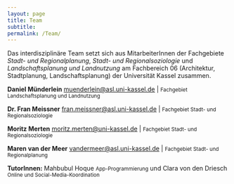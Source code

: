 ```yaml
---
layout: page
title: Team
subtitle:
permalink: /Team/
---
```


Das interdisziplinäre Team setzt sich aus MitarbeiterInnen der Fachgebiete *Stadt- und Regionalplanung*, *Stadt- und Regionalsoziologie* und *Landschaftsplanung und Landnutzung* am Fachbereich 06 (Architektur, Stadtplanung, Landschaftsplanung) der Universität Kassel zusammen.

**Daniel Münderlein** <a href="mailto:muenderlein@asl.uni-kassel.de">muenderlein@asl.uni-kassel.de</a> | <small>Fachgebiet Landschaftsplanung und Landnutzung</small>

**Dr. Fran Meissner** <a href="mailto:fran.meissner@asl.uni-kassel.de">fran.meissner@asl.uni-kassel.de</a> | <small>Fachgebiet Stadt- und Regionalsoziologie</small>

**Moritz Merten** <a href="mailto:moritz.merten@uni-kassel.de">moritz.merten@uni-kassel.de</a> | <small>Fachgebiet Stadt- und Regionalsoziologie</small>

**Maren van der Meer** <a href="mailto:vandermeer@asl.uni-kassel.de">vandermeer@asl.uni-kassel.de</a> | <small>Fachgebiet Stadt- und Regionalplanung</small>


**TutorInnen:** Mahbubul Hoque <small>App-Programmierung</small> und Clara von den Driesch <small>Online und Social-Media-Koordination</small>
